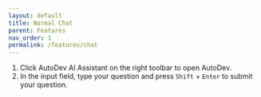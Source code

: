 ```yaml
---
layout: default
title: Normal Chat
parent: Features
nav_order: 1
permalink: /features/chat
---
```


1. Click AutoDev AI Assistant on the right toolbar to open AutoDev.
2. In the input field, type your question and press `Shift` + `Enter` to submit your question.

